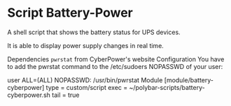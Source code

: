 # Script Battery-Power

A shell script that shows the battery status for UPS devices.

It is able to display power supply changes in real time.

Dependencies
`pwrstat` from CyberPower's website
Configuration
You have to add the pwrstat command to the /etc/sudoers NOPASSWD of your user:

user ALL=(ALL) NOPASSWD: /usr/bin/pwrstat
Module
[module/battery-cyberpower]
type = custom/script
exec = ~/polybar-scripts/battery-cyberpower.sh
tail = true
